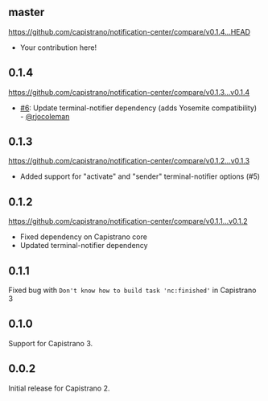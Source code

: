 ## master

https://github.com/capistrano/notification-center/compare/v0.1.4...HEAD

* Your contribution here!

## 0.1.4

https://github.com/capistrano/notification-center/compare/v0.1.3...v0.1.4

* [#6](https://github.com/capistrano/notification-center/pull/6): Update terminal-notifier dependency (adds Yosemite compatibility) - [@rjocoleman](https://github.com/rjocoleman)

## 0.1.3

https://github.com/capistrano/notification-center/compare/v0.1.2...v0.1.3

* Added support for "activate" and "sender" terminal-notifier options (#5)

## 0.1.2

https://github.com/capistrano/notification-center/compare/v0.1.1...v0.1.2

* Fixed dependency on Capistrano core
* Updated terminal-notifier dependency

## 0.1.1

Fixed bug with `Don't know how to build task 'nc:finished'` in Capistrano 3

## 0.1.0

Support for Capistrano 3.

## 0.0.2

Initial release for Capistrano 2.
